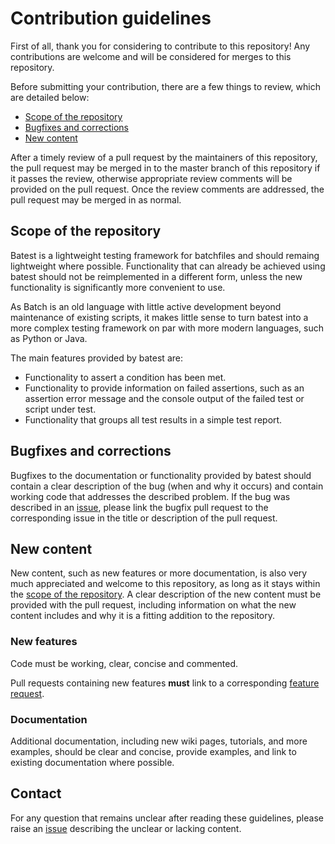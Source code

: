 # Contribution guidelines

First of all, thank you for considering to contribute to this repository! Any contributions are welcome and will be considered for merges to this repository.

Before submitting your contribution, there are a few things to review, which are detailed below:
- [Scope of the repository](https://github.com/rbaltrusch/batest/blob/master/CONTRIBUTING.md/#scope-of-the-repository)
- [Bugfixes and corrections](https://github.com/rbaltrusch/batest/blob/master/CONTRIBUTING.md/#bugfixes-and-corrections)
- [New content](https://github.com/rbaltrusch/batest/blob/master/CONTRIBUTING.md/#new-content)

After a timely review of a pull request by the maintainers of this repository, the pull request may be merged in to the master branch of this repository if it passes the review, otherwise appropriate review comments will be provided on the pull request. Once the review comments are addressed, the pull request may be merged in as normal.

## Scope of the repository

Batest is a lightweight testing framework for batchfiles and should remaing lightweight where possible. Functionality that can already be achieved using batest should not be reimplemented in a different form, unless the new functionality is significantly more convenient to use.

As Batch is an old language with little active development beyond maintenance of existing scripts, it makes little sense to turn batest into a more complex testing framework on par with more modern languages, such as Python or Java.

The main features provided by batest are:
- Functionality to assert a condition has been met.
- Functionality to provide information on failed assertions, such as an assertion error message and the console output of the failed test or script under test.
- Functionality that groups all test results in a simple test report.

## Bugfixes and corrections

Bugfixes to the documentation or functionality provided by batest should contain a clear description of the bug (when and why it occurs) and contain working code that addresses the described problem. If the bug was described in an [issue](https://github.com/rbaltrusch/batest/issues), please link the bugfix pull request to the corresponding issue in the title or description of the pull request.

## New content

New content, such as new features or more documentation, is also very much appreciated and welcome to this repository, as long as it stays within the [scope of the repository](https://github.com/rbaltrusch/batest/blob/master/CONTRIBUTING.md/#scope-of-the-repository). A clear description of the new content must be provided with the pull request, including information on what the new content includes and why it is a fitting addition to the repository.

### New features
Code must be working, clear, concise and commented.

Pull requests containing new features **must** link to a corresponding [feature request](https://github.com/rbaltrusch/batest/issues).

### Documentation
Additional documentation, including new wiki pages, tutorials, and more examples, should be clear and concise, provide examples, and link to existing documentation where possible.

## Contact

For any question that remains unclear after reading these guidelines, please raise an [issue](https://github.com/rbaltrusch/batest/issues) describing the unclear or lacking content.
